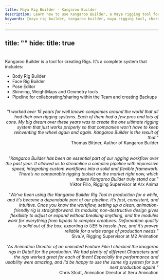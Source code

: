 ```yaml
---
title: Maya Rig Builder - Kangaroo Builder
description: Learn how to use Kangaroo Builder, a Maya rigging tool for creating character rigs. Includes body rig builder, face rig builder, pose editor, and a lot more.
keywords: [maya rig builder, kangaroo builder, maya rigging tool, character rigging, face rig, body rig]
---
```


---
title: ""
hide:
    title: true
---

# <!-- dummy title to prevent auto-generated one-->


Kangaroo Builder is a tool for creating Rigs. It’s a complete system that includes:

- Body Rig Builder  
- Face Rig Builder 
- Pose Editor
- Skinning, WeightMaps and Geometry tools   
- Pipeline for collaborating/sharing within the Team and creating Backups  


<br>

<div style="text-align: right"> <em>"I worked over 15 years for well known companies around the world that all had their own rigging systems. Each of them had a few pros and lots of cons.
My big dream over these years was to create the one ultimate rigging system that just works properly so that companies won’t have to keep reinventing the wheel again and again.
Kangaroo Builder is the result of that." <br>  
</em>
Thomas Bittner, Author of Kangaroo Builder
</div>
<br>

<br>

<div style="text-align: right"> <em>
"Kangaroo Builder has been an essential part of our rigging workflow over the past year. It allowed us to streamline a complex pipeline with impressive speed, 
integrating custom workflows into a solid and flexible framework. There’s no comparable rigging toolset on the market right now, which makes Kangaroo Builder truly stand out."  <br> 
</em>
Viktor Fillo, Rigging Supervisor at Arx Anima
</div>
<br>



<div style="text-align: right"> <em>
"We’ve been using the Kangaroo Builder Rig Tool in production for a while, and it’s become a dependable part of our pipeline.
It’s fast, consistent, and intuitive. Once you know the workflow, setting up a clean, animation-friendly rig is straightforward. 
Its modular, non-destructive design gives flexibility to adjust or expand without breaking anything, and the modules work 
for everything from bipeds to complex creatures. 
Deformation quality is solid out of the box, exporting to UE5 is hassle-free, 
and it’s proven reliable for a wide range of production needs." <br> 
</em>
Siva.V, Rigging Supervisor at M2 Animation
</div>
<br>


<div style="text-align: right"> <em>
"As Animation Director of an animated Feature Film I checked the kangaroo rigs in Detail for the production. 
We had  plenty of different Characters and the rigs worked great for each of them! Especially the performance and 
usability were amazing, and I’d be happy to use the same rig system for our next production again! " <br> 
</em>
Chris Stodt, Animation Director at Seru Animation
</div>
<br>


